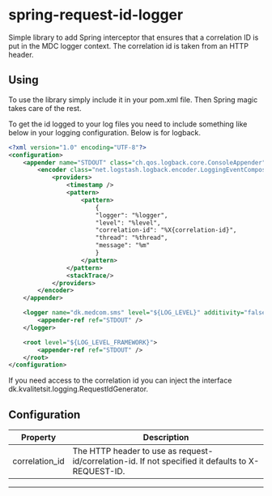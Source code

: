 # spring-request-id-logger
Simple library to add Spring interceptor that ensures that a correlation ID is put in the MDC logger context.
The correlation id is taken from an HTTP header.

## Using
To use the library simply include it in your pom.xml file. Then Spring magic takes care of the rest.  

To get the id logged to your log files you need to include something like below in your logging configuration. Below is for logback. 
```xml
<?xml version="1.0" encoding="UTF-8"?>
<configuration>
    <appender name="STDOUT" class="ch.qos.logback.core.ConsoleAppender">
        <encoder class="net.logstash.logback.encoder.LoggingEventCompositeJsonEncoder">
            <providers>
                <timestamp />
                <pattern>
                    <pattern>
                        {
                        "logger": "%logger",
                        "level": "%level",
                        "correlation-id": "%X{correlation-id}",
                        "thread": "%thread",
                        "message": "%m"
                        }
                    </pattern>
                </pattern>
                <stackTrace/>
            </providers>
        </encoder>
    </appender>

    <logger name="dk.medcom.sms" level="${LOG_LEVEL}" additivity="false">
        <appender-ref ref="STDOUT" />
    </logger>

    <root level="${LOG_LEVEL_FRAMEWORK}">
        <appender-ref ref="STDOUT" />
    </root>
</configuration>
```
If you need access to the correlation id you can inject the interface dk.kvalitetsit.logging.RequestIdGenerator.

## Configuration
|Property | Description |   
|---|---|
|correlation_id |The HTTP header to use as request-id/correlation-id. If not specified it defaults to X-REQUEST-ID. |
----------




